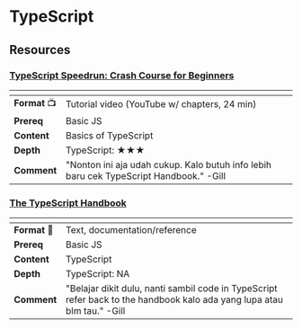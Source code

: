 # TypeScript

## Resources

### [TypeScript Speedrun: Crash Course for Beginners](https://youtu.be/YmxwicpROps?si=Jb9_-w4ncMZfwqHX)

| <!-- -->                    | <!-- -->                                                                                                                |
| --------------------------- | ----------------------------------------------------------------------------------------------------------------------- |
| **Format** :tv:             | Tutorial video (YouTube w/ chapters, 24 min)                                                                            |
| **Prereq**                  | Basic JS                                                                                                                |
| **Content**                 | Basics of TypeScript                                                                                                    |
| **Depth**                   | TypeScript: ★★★                                                                                                        |
| **Comment**                 | "Nonton ini aja udah cukup. Kalo butuh info lebih baru cek TypeScript Handbook." -Gill                                  |

### [The TypeScript Handbook](https://www.typescriptlang.org/docs/handbook/intro.html)

| <!-- -->                    | <!-- -->                                                                                                                |
| --------------------------- | ----------------------------------------------------------------------------------------------------------------------- |
| **Format** :page_facing_up: | Text, documentation/reference                                                                                           |
| **Prereq**                  | Basic JS                                                                                                                |
| **Content**                 | TypeScript                                                                                                              |
| **Depth**                   | TypeScript: NA                                                                                                          |
| **Comment**                 | "Belajar dikit dulu, nanti sambil code in TypeScript refer back to the handbook kalo ada yang lupa atau blm tau." -Gill |
